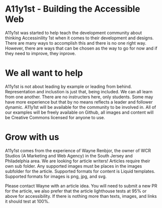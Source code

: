 # A11y1st - Building the Accessible Web

A11y1st was started to help teach the development community about thinking Accessinility 1st when it comes to their development and designs. There are many ways to accomplish this and there is no one right way. However, there are ways that can be chosen as the way to go for now and if they need to improve, they inprove. 



# We all want to help
A11y1st is not about leading by example or leading from behind. Representation and inclustion is just that, being included. We can all learn from one another. There are no instructers here, only students. Some may have more experience but that by no means reflects a leader and follower dynamic. A11y1st will be available for the community to be involved in. All of our examples will be freely available on Github, all images and content will be Creative Commons licensed for anyone to use.


# Grow with us 
A11y1st comes from the experience of Wayne Renbjor, the owner of WCR Studios (A Marketing and Web Agency) in the South Jersey and Philadelphia area. We are looking for article writers! Articles require their own sub folder. Any supported images must be places in the images subfolder for the article. Supported formats for content is Liquid templates. Supported formats for images is png, jpg, and svg.

Please contact Wayne with an article idea. You will need to submit a new PR for the article, we also prefer that the article lighthouse tests at 95% or above for accessibility. If there is nothing more than texts, images, and links it should test at 100%.
